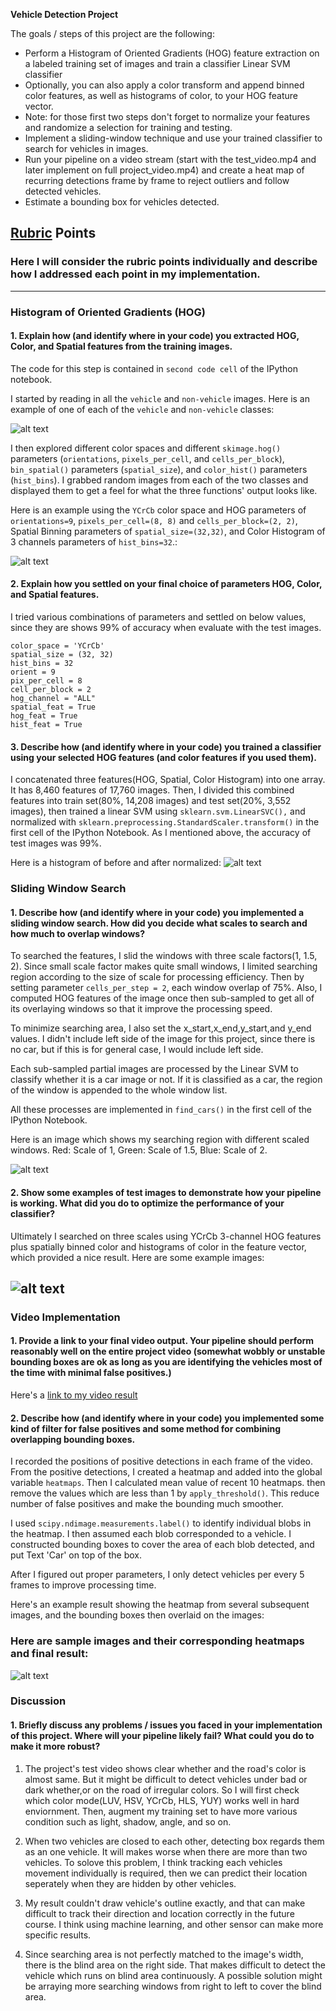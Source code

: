 


**Vehicle Detection Project**

The goals / steps of this project are the following:

* Perform a Histogram of Oriented Gradients (HOG) feature extraction on a labeled training set of images and train a classifier Linear SVM classifier
* Optionally, you can also apply a color transform and append binned color features, as well as histograms of color, to your HOG feature vector. 
* Note: for those first two steps don't forget to normalize your features and randomize a selection for training and testing.
* Implement a sliding-window technique and use your trained classifier to search for vehicles in images.
* Run your pipeline on a video stream (start with the test_video.mp4 and later implement on full project_video.mp4) and create a heat map of recurring detections frame by frame to reject outliers and follow detected vehicles.
* Estimate a bounding box for vehicles detected.

[//]: # (Image References)
[image1]: ./output_images/car_not_car.png
[image2]: ./output_images/HOG_example.jpg
[image2-1]: ./output_images/normalized.jpg
[image3]: ./output_images/sliding_windows.jpg
[image4]: ./output_images/sliding_window.jpg
[image5]: ./output_images/bboxes_and_heat.jpg
[video1]: ./project_video_output.mp4

## [Rubric](https://review.udacity.com/#!/rubrics/513/view) Points
### Here I will consider the rubric points individually and describe how I addressed each point in my implementation.  

---
### Histogram of Oriented Gradients (HOG)

#### 1. Explain how (and identify where in your code) you extracted HOG, Color, and Spatial features from the training images.

The code for this step is contained in `second code cell` of the IPython notebook.  

I started by reading in all the `vehicle` and `non-vehicle` images.  Here is an example of one of each of the `vehicle` and `non-vehicle` classes:

![alt text][image1]

I then explored different color spaces and different `skimage.hog()` parameters (`orientations`, `pixels_per_cell`, and `cells_per_block`), `bin_spatial()` parameters (`spatial_size`), and `color_hist()` parameters (`hist_bins`). I grabbed random images from each of the two classes and displayed them to get a feel for what the three functions' output looks like.

Here is an example using the `YCrCb` color space and HOG parameters of `orientations=9`, `pixels_per_cell=(8, 8)` and `cells_per_block=(2, 2)`, Spatial Binning parameters of `spatial_size=(32,32)`, and Color Histogram of 3 channels parameters of `hist_bins=32`.:


![alt text][image2]

#### 2. Explain how you settled on your final choice of parameters HOG, Color, and Spatial features.

I tried various combinations of parameters and settled on below values, since they are shows 99% of accuracy when evaluate with the test images.
```
color_space = 'YCrCb'
spatial_size = (32, 32)
hist_bins = 32    
orient = 9
pix_per_cell = 8
cell_per_block = 2
hog_channel = "ALL" 
spatial_feat = True
hog_feat = True
hist_feat = True
```

#### 3. Describe how (and identify where in your code) you trained a classifier using your selected HOG features (and color features if you used them).

I concatenated three features(HOG, Spatial, Color Histogram) into one array. It has 8,460 features of 17,760 images.
Then, I divided this combined features into train set(80%, 14,208 images) and test set(20%, 3,552 images), then trained a linear SVM using `sklearn.svm.LinearSVC(),` and normalized with `sklearn.preprocessing.StandardScaler.transform()` in the first cell of the IPython Notebook. As I mentioned above, the accuracy of test images was 99%.

Here is a histogram of before and after normalized:
![alt text][image2-1]

### Sliding Window Search

#### 1. Describe how (and identify where in your code) you implemented a sliding window search.  How did you decide what scales to search and how much to overlap windows?

To searched the features, I slid the windows with three scale factors(1, 1.5, 2). Since small scale factor makes quite small windows, I limited searching region according to the size of scale for processing efficiency. Then by setting parameter `cells_per_step = 2`, each window overlap of 75%. Also, I computed HOG features of the image once then sub-sampled to get all of its overlaying windows so that it improve the processing speed.

To minimize searching area, I also set the x_start,x_end,y_start,and y_end values. I didn't include left side of the image for this project, since there is no car, but if this is for general case, I would include left side. 

Each sub-sampled partial images are processed by the Linear SVM to classify whether it is a car image or not. If it is classified as a car, the region of the window is appended to the whole window list.

All these processes are implemented in `find_cars()` in the first cell of the IPython Notebook.

Here is an image which shows my searching region with different scaled windows. Red: Scale of 1, Green: Scale of 1.5, Blue: Scale of 2.

![alt text][image3]

#### 2. Show some examples of test images to demonstrate how your pipeline is working.  What did you do to optimize the performance of your classifier?

Ultimately I searched on three scales using YCrCb 3-channel HOG features plus spatially binned color and histograms of color in the feature vector, which provided a nice result.  Here are some example images:

![alt text][image4]
---

###  Video Implementation

#### 1. Provide a link to your final video output.  Your pipeline should perform reasonably well on the entire project video (somewhat wobbly or unstable bounding boxes are ok as long as you are identifying the vehicles most of the time with minimal false positives.)
Here's a [link to my video result](./project_video_output.mp4)



#### 2. Describe how (and identify where in your code) you implemented some kind of filter for false positives and some method for combining overlapping bounding boxes.

I recorded the positions of positive detections in each frame of the video. From the positive detections, I created a heatmap and added into the global variable `heatmaps`. Then I calculated mean value of recent 10 heatmaps. then remove the values which are less than 1 by `apply_threshold()`. This reduce number of false positives and make the bounding much smoother.

I used `scipy.ndimage.measurements.label()` to identify individual blobs in the heatmap. I then assumed each blob corresponded to a vehicle.  I constructed bounding boxes to cover the area of each blob detected, and put Text 'Car' on top of the box.

After I figured out proper parameters, I only detect vehicles per every 5 frames to improve processing time.

Here's an example result showing the heatmap from several subsequent images, and the bounding boxes then overlaid on the images:

### Here are sample images and their corresponding heatmaps and final result:

![alt text][image5]


### Discussion

#### 1. Briefly discuss any problems / issues you faced in your implementation of this project.  Where will your pipeline likely fail?  What could you do to make it more robust?

1. The project's test video shows clear whether and the road's color is almost same. But it might be difficult to detect vehicles under bad or dark whether,or on the road of irregular colors. So I will first check which color mode(LUV, HSV, YCrCb, HLS, YUY) works well in hard enviornment. Then, augment my training set to have more various condition such as light, shadow, angle, and so on. 

2. When two vehicles are closed to each other, detecting box regards them as an one vehicle. It will makes worse when there are more than two vehicles. To solove this problem, I think tracking each vehicles movement individually is required, then we can predict their location seperately when they are hidden by other vehicles. 

3. My result couldn't draw vehicle's outline exactly, and that can make difficult to track their direction and location correctly in the future course. I think using machine learning, and other sensor can make more specific results. 

4. Since searching area is not perfectly matched to the image's width, there is the blind area on the right side. That makes difficult to detect the vehicle which runs on blind area continuously. 
A possible solution might be arraying more searching windows from right to left to cover the blind area. 

